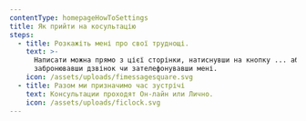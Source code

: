 ```yaml
---
contentType: homepageHowToSettings
title: Як прийти на косультацію
steps:
  - title: Розкажіть мені про свої труднощі.
    text: >-
      Написати можна прямо з цієї сторінки, натиснувши на кнопку ... або
      забронювавши дзвінок чи зателефонувавши мені.
    icon: /assets/uploads/fimessagesquare.svg
  - title: Разом ми призначимо час зустрічі
    text: Консультации проходят Он-лайн или Лично.
    icon: /assets/uploads/ficlock.svg
---
```

